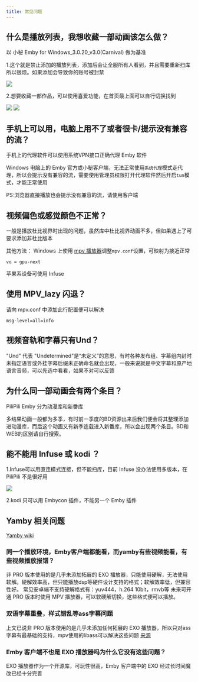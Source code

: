 ```yaml
---
title: 常见问题
---
```

## 什么是播放列表，我想收藏一部动画该怎么做？
以 小秘 Emby for Windows_3.0.20_v3.0(Carnival) 做为基准

1.这个就是禁止添加的播放列表，添加后会让全服所有人看到，并且需要重新扫库所以很烦。如果添加会导致你的账号被封禁

![](https://img.155155155.xyz/i/2024/02/65d9c69de6668.webp)

2.想要收藏一部作品，可以使用喜爱功能，在首页最上面可以自行切换找到

![](https://img.155155155.xyz/i/2024/02/65d9c7429c69f.webp)
![](https://img.155155155.xyz/i/2024/02/65d9c74b72b0c.webp)

## 手机上可以用，电脑上用不了或者很卡/提示没有兼容的流？
手机上的代理软件可以使用系统VPN接口正确代理 Emby 软件

Windows 电脑上的 Emby 官方或小秘客户端，无法正常使用`系统代理`模式走代理，所以会提示没有兼容的流，需要使用管理员权限打开代理软件然后开启`tun`模式，才能正常使用

PS:浏览器直接播放也会提示没有兼容的流，请使用客户端
## 视频偏色或感觉颜色不正常？
一般是播放杜比视界时出现的问题，虽然库中杜比视界动画不多，但如果遇上了可要求添加非杜比版本

其他方法：
Windows 上使用 [mpv 播放器](https://mpv.io/)调整`mpv.conf`设置，可映射为接近正常
```
vo = gpu-next
```

苹果系设备可使用 Infuse
## 使用 MPV_lazy 闪退？
请向 mpv.conf 中添加此行配置便可以解决
```
msg-level=all=info
```

## 视频音轨和字幕只有Und？
"Und" 代表 "Undetermined"是“未定义”的意思，有时各种发布组、字幕组内封时未指定语言或外挂字幕后缀未正确命名就会出现，一般来说就是中文字幕和原产地语言音频，可以先选中看看，如果不对可以反馈
## 为什么同一部动画会有两个条目？
PiliPili Emby 分为动漫库和新番库

多结果动画一般都为多季，有时前一季度的BD资源出来后我们便会将其整理添加进动漫库，而后这个动画又有新季连载进入新番库，所以会出现两个条目。BD和WEB的区别请自行搜索。
## 能不能用 Infuse 或 kodi ？
1.Infuse可以用直连模式连接，但不能扫库，目前 Infuse 没办法使用多版本，在 PiliPili 不是很好用

![](https://img.155155155.xyz/i/2024/02/65dc493270999.webp)

2.kodi 只可以用 Embycon 插件，不能另一个 Emby 插件

## Yamby 相关问题

[Yamby wiki](https://yamby-wiki.vercel.app/zh-cn/)
### 同一个播放环境，Emby客户端都能看，而yamby有些视频能看，有些视频播放报错？
非 PRO 版本使用的是几乎未添加拓展的 EXO 播放器，只能使用硬解，无法使用软解。硬解效率高，但只能播放dsp等硬件设计支持的格式；软解效率低，但兼容性好。
常见安卓端不支持硬解格式有：yuv444，h.264 10bit，rmvb等
未来可开通 PRO 版本时使用 MPV 播放器，可以软硬解切换，这些格式便可以播放。
### 双语字幕重叠，样式错乱等ass字幕问题
上文已说非 PRO 版本使用的是几乎未添加任何拓展的 EXO 播放器，所以只对ass字幕有最基础的支持，mpv使用的libass可以解决这些问题 [来源](https://github.com/google/ExoPlayer/issues/8435)
### Emby 客户端不也是 EXO 播放器吗为什么它没有这些问题？
EXO 播放器作为一个开源库，可玩性很高，Emby 客户端中的 EXO 经过长时间魔改已经十分完善